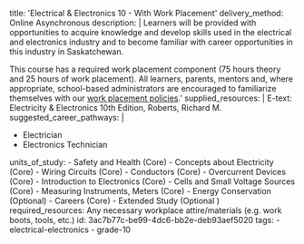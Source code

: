 title: 'Electrical & Electronics 10 - With Work Placement'
delivery_method: Online Asynchronous
description: |
  Learners will be provided with opportunities to acquire knowledge and develop skills used in the electrical and electronics industry and to become familiar with career opportunities in this industry in Saskatchewan.
  
  This course has a required work placement component (75 hours theory and 25 hours of work
  placement).
  All learners, parents, mentors and, where appropriate, school-based administrators are encouraged to familiarize themselves with our <a href="#">work placement policies</a>.'
supplied_resources: |
  E-text: Electricity & Electronics 10th Edition, Roberts, Richard M.
suggested_career_pathways: |
  <ul>
  <li>Electrician</li>
  <li>Electronics Technician</li>
  </ul>
units_of_study:
  - Safety and Health (Core)
  - Concepts about Electricity (Core)
  - Wiring Circuits (Core)
  - Conductors (Core)
  - Overcurrent Devices (Core)
  - Introduction to Electronics (Core)
  - Cells and Small Voltage Sources (Core)
  - Measuring Instruments, Meters (Core)
  - Energy Conservation (Optional)
  - Careers (Core)
  - Extended Study (Optional )
required_resources: Any necessary workplace attire/materials (e.g. work boots, tools, etc.)
id: 3ac7b77c-be99-4dc6-bb2e-deb93aef5020
tags:
  - electrical-electronics
  - grade-10
